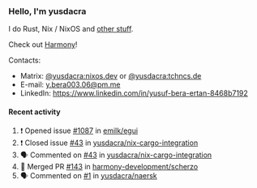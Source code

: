 ### Hello, I'm yusdacra

I do Rust, Nix / NixOS and [other stuff](https://yusdacra.gitlab.io/about).

Check out [Harmony](https://github.com/harmony-development)!

Contacts:
- Matrix: [@yusdacra:nixos.dev](https://matrix.to/#/@yusdacra:nixos.dev) or [@yusdacra:tchncs.de](https://matrix.to/#/@yusdacra:tchncs.de)
- E-mail: y.bera003.06@pm.me
- LinkedIn: https://www.linkedin.com/in/yusuf-bera-ertan-8468b7192

#### Recent activity

<!--START_SECTION:activity-->
1. ❗️ Opened issue [#1087](https://github.com/emilk/egui/issues/1087) in [emilk/egui](https://github.com/emilk/egui)
2. ❗️ Closed issue [#43](https://github.com/yusdacra/nix-cargo-integration/issues/43) in [yusdacra/nix-cargo-integration](https://github.com/yusdacra/nix-cargo-integration)
3. 🗣 Commented on [#43](https://github.com/yusdacra/nix-cargo-integration/issues/43) in [yusdacra/nix-cargo-integration](https://github.com/yusdacra/nix-cargo-integration)
4. 🎉 Merged PR [#143](https://github.com/harmony-development/scherzo/pull/143) in [harmony-development/scherzo](https://github.com/harmony-development/scherzo)
5. 🗣 Commented on [#1](https://github.com/yusdacra/naersk/issues/1) in [yusdacra/naersk](https://github.com/yusdacra/naersk)
<!--END_SECTION:activity-->
